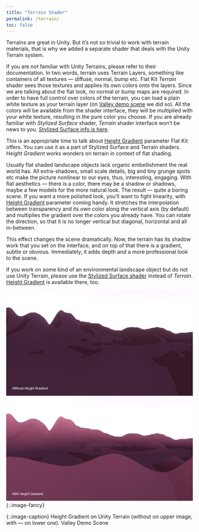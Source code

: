 ```yaml
---
title: "Terrain Shader"
permalink: /terrain/
toc: false
---
```


Terrains are great in Unity. But it’s not so trivial to work with terrain materials, that is why we added a separate shader that deals with the Unity Terrain system.

If you are not familiar with Unity Terrains, please refer to their documentation. In two words, terrain uses Terrain Layers, something like containers of all textures — diffuse, normal, bump etc. Flat Kit *Terrain* shader sees those textures and applies its own colors onto the layers. Since we are talking about the flat look, no normal or bump maps are required. In order to have full control over colors of the terrain, you can load a plain white texture as your terrain layer (on [Valley demo scene](/demo-scenes/#valley) we did so). All the colors will be available from the shader interface, they will be multiplied with your white texture, resulting in the pure color you choose. If you are already familiar with *Stylized Surface* shader, *Terrain* shader interface won’t be news to you. [Stylized Surface info is here](/stylized-surface/).

This is an appropriate time to talk about [Height Gradient](/stylized-surface/#height-gradient) parameter Flat Kit offers. You can use it as a part of Stylized Surface and Terrain shaders. *Height Gradient* works wonders on terrain in context of flat shading.

Usually flat shaded landscape objects lack organic embellishment the real world has. All extra-shadows, small scale details, big and tiny grunge spots etc make the picture nonlinear to our eyes, thus, interesting, engaging. With flat aesthetics — there is a color, there may be a shadow or shadows, maybe a few models for the more natural look. The result — quite a boring scene. If you want a more polished look, you’ll want to fight linearity, with [Height Gradient](/stylized-surface/#height-gradient) parameter coming handy. It stretches the interpolation between transparency and its own color along the vertical axis (by default) and multiplies the gradient over the colors you already have. You can rotate the direction, so that it is no longer vertical but diagonal, horizontal and all in-between.


This effect changes the scene dramatically. Now, the terrain has its shadow work that you set on the interface, and on top of that there is a gradient, subtle or obvious. Immediately, it adds depth and a more professional look to the scene.

If you work on some kind of an environmental landscape object but do not use Unity Terrain, please use the [Stylized Surface shader](/stylized-surface) instead of *Terrain*. [Height Gradient](/stylized-surface/#height-gradient) is available there, too.

![Height Gradient on Unity Terrain (without on upper image, with — on lower one). Valley Demo Scene](/FlatKit_Manual_Images/height-gradient-example-01.png){:.image-fancy}

{:.image-caption}
Height Gradient on Unity Terrain (without on upper image, with — on lower one). Valley Demo Scene
